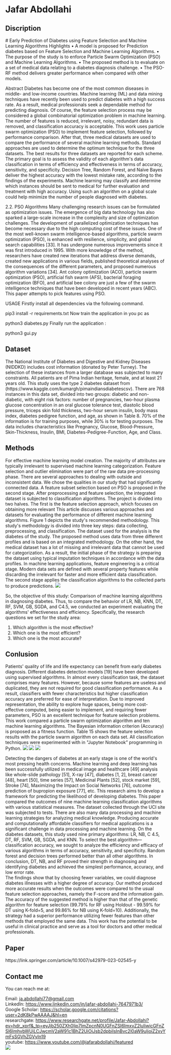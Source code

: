 


# Jafar Abdollahi

<h2> Discription </h2>
# Early Prediction of Diabetes using Feature Selection and Machine Learning Algorithms 
Highlights
•	A model is proposed for Prediction diabetes based on Feature Selection and Machine Learning Algorithms.
•	The purpose of the study is to enforce Particle Swarm Optimization (PSO) and Machine Learning Algorithms.
•	The proposed method is to evaluate on a set of medical data relating to a diabetes diagnosis challenge.
•	The PSO-RF method delivers greater performance when compared with other models.

Abstract
Diabetes has become one of the most common diseases in middle- and low-income countries. Machine learning (ML) and data mining techniques have recently been used to predict diabetes with a high success rate. As a result, medical professionals seek a dependable method for predicting diagnosis. Of course, the feature selection process may be considered a global combinatorial optimization problem in machine learning. The number of features is reduced, irrelevant, noisy, redundant data is removed, and classification accuracy is acceptable. This work uses particle swarm optimization (PSO) to implement feature selection, followed by performance comparison. After that, three medical datasets are used to compare the performance of several machine learning methods. Standard approaches are used to determine the optimum technique for the three datasets. The best results for three datasets are reported for each scheme. The primary goal is to assess the validity of each algorithm's data classification in terms of efficiency and effectiveness in terms of accuracy, sensitivity, and specificity. Decision Tree, Random Forest, and Naïve Bayes deliver the highest accuracy with the lowest mistake rate, according to the findings of the experiments. Machine learning may classify and determine which instances should be sent to medical for further evaluation and treatment with high accuracy. Using such an algorithm on a global scale could help minimize the number of people diagnosed with diabetes.  

2.2.	PSO Algorithms
Many challenging research issues can be formulated as optimization issues. The emergence of big data technology has also sparked a large-scale increase in the complexity and size of optimization challenges. The development of parallelized optimization techniques has become necessary due to the high computing cost of these issues. One of the most well-known swarm intelligence-based algorithms, particle swarm optimization (PSO), is enhanced with resilience, simplicity, and global search capabilities [33]. It has undergone numerous improvements since it was first introduced in 1995. With more knowledge of the method, researchers have created new iterations that address diverse demands, created new applications in various fields, published theoretical analyses of the consequences of the different parameters, and proposed numerous algorithm variations [34]. Ant colony optimization (ACO), particle swarm optimization (PSO), artificial fish swarm (AFS), bacterial foraging optimization (BFO), and artificial bee colony are just a few of the swarm intelligence techniques that have been developed in recent years (ABC). This paper attempts to pick features using PSO. 


USAGE
Firstly install all dependencies via the following command.

pip3 install -r requirements.txt
Now train the application in you pc as

python3 diabetes.py
Finally run the application :

python3 gui.py


<h2> Dataset </h2>
The National Institute of Diabetes and Digestive and Kidney Diseases (NIDDKD) includes cost information (donated by Peter Turney). The selection of these instances from a larger database was subjected to many constraints. All patients are of Pima Indian heritage, female, and at least 21 years old. This study uses the type 2 diabetes dataset from (https://www.kaggle.com/kumargh/pimaindiansdiabetescsv). There are 768 instances in this data set, divided into two groups: diabetic and non-diabetic, with eight risk factors: number of pregnancies, two-hour plasma glucose concentration in an oral glucose tolerance test, diastolic blood pressure, triceps skin fold thickness, two-hour serum insulin, body mass index, diabetes pedigree function, and age, as shown in Table 8. 70% of the information is for training purposes, while 30% is for testing purposes. The data includes characteristics like Pregnancy, Glucose, Blood-Pressure, Skin-Thickness, Insulin, BMI, Diabetes-Pedigree-Function, Age, and Class.



<h2> Methods </h2>
For effective machine learning model creation. The majority of attributes are typically irrelevant to supervised machine learning categorization. Feature selection and outlier elimination were part of the raw data pre-processing phase. There are several approaches to dealing with outside and inconsistent data. We chose the qualities in our study that had significantly connected data. A feature subset selection based on PSO is proposed in the second stage. After preprocessing and feature selection, the integrated dataset is subjected to classification algorithms.
The project is divided into two halves. The first is the feature selection approach, which focuses on obtaining more relevant This article discusses various approaches and datasets for evaluating the performance of different machine learning algorithms. Figure 1 depicts the study's recommended methodology. This study's methodology is divided into three key steps: data collecting, preprocessing, and classification. The dataset used for the analysis is the diabetes of the study. The proposed method uses data from three different profiles and is based on an integrated methodology. On the other hand, the medical dataset has a lot of missing and irrelevant data that cannot be used for categorization. As a result, the initial phase of the strategy is preparing the dataset using typical imputation techniques in accordance with the data profiles. 
 In machine learning applications, feature engineering is a critical stage. Modern data sets are defined with several property features while discarding the irrelevant for faster and more efficient data classification. The second stage applies the classification algorithms to the collected parts to produce predictions.

<img src="https://github.com/Jafar-Abdollahi/Type-2-diabetes-diagnosis-software-using-artificial-intelligence/blob/main/Picture1.png"> 

So, the objective of this study: Comparison of machine learning algorithms in diagnosing diabetes. Thus, to compare the behavior of LR, NB, KNN, DT, RF, SVM, GB, SGDA, and C4.5, we conducted an experiment evaluating the algorithms' effectiveness and efficiency. Specifically, the research questions we set for the study area: 
1.	Which algorithm is the most effective? 
2.	Which one is the most efficient? 
3.	Which one is the most accurate?



<h2> Conlusion </h2>
Patients' quality of life and life expectancy can benefit from early diabetes diagnosis. Different diabetes detection models [19] have been developed using supervised algorithms. In almost every classification task, the dataset comprises many features. However, because some features are useless and duplicated, they are not required for good classification performance. As a result, classifiers with fewer characteristics but higher classification accuracy are preferred for ease of interpretation. Due to improved representation, the ability to explore huge spaces, being more cost-effective computed, being easier to implement, and requiring fewer parameters, PSO is an excellent technique for feature selection problems. This work compared a particle swarm optimization algorithm and ten machine learning algorithms. The Bayesian information criterion (Accuracy) is proposed as a fitness function. Table 15 shows the feature selection results with the particle swarm algorithm on each data set. All classification techniques were experimented with in "Jupyter Notebook” programming in Python.

<img src="https://github.com/Jafar-Abdollahi/Type-2-diabetes-diagnosis-software-using-artificial-intelligence/blob/main/Picture2.png"> 
<img src="https://github.com/Jafar-Abdollahi/Type-2-diabetes-diagnosis-software-using-artificial-intelligence/blob/main/Picture3.png"> 
<img src="https://github.com/Jafar-Abdollahi/Type-2-diabetes-diagnosis-software-using-artificial-intelligence/blob/main/Picture4.png"> 
<img src=" "> 

Detecting the dangers of diabetes at an early stage is one of the world's most pressing health concerns. Machine learning and deep learning has been successfully utilized in medical image and healthcare [49] analysis like whole-slide pathology [51], X-ray [47], diabetes [1, 2], breast cancer [48], heart [50], time series [57], Medicinal Plants [52], stock market [59], Stroke [74], Maximizing the Impact on Social Networks [76], outcome prediction of bupropion exposure [77], etc. This research aims to develop a framework for predicting the likelihood of developing diabetes. This paper compared the outcomes of nine machine learning classification algorithms with various statistical measures. The dataset collected through the UCI site was subjected to tests. 
There are also many data processing and machine learning strategies for analyzing medical knowledge. Producing accurate and computationally affordable classifiers for medical applications is a significant challenge in data processing and machine learning. On the diabetes datasets, this study used nine primary algorithms: LR, NB, C 4.5, DT, RF, SVM, GB, SGDA, and KNN. To select the best algorithm—classification accuracy, we sought to analyze the efficiency and efficacy of various algorithms in terms of accuracy, sensitivity, and specificity. Random forest and decision trees performed better than all other algorithms. In conclusion, DT, NB, and RF proved their strength in diagnosing and identifying diabetes and achieved the simplest performance, accuracy, and low error rate.  
The findings show that by choosing fewer variables, we could diagnose diabetes illnesses with a higher degree of accuracy. Our method produced more accurate results when the outcomes were compared to the usual feature selection approaches, namely the F-score and the information gain. The accuracy of the suggested method is higher than that of the genetic algorithm for feature selection (99.79% for RF using Holdout - 99.59% for DT using K-fold=5, and 99.86% for NB using K-fold=10). Additionally, the strategy had a superior performance utilizing fewer features than other methods that employed the same data. This work has the potential to be useful in clinical practice and serve as a tool for doctors and other medical professionals. 


<h2> Paper </h2>
https://link.springer.com/article/10.1007/s42979-023-02545-y

<h2> Contact me </h2>
You can reach me at:

Email: ja.abdollahi77@gmail.com
<br>
LinkedIn: https://www.linkedin.com/in/jafar-abdollahi-7647971b3/
<br>
Google Scholar: https://scholar.google.com/citations?user=2dK8kPwAAAAJ&hl=en
<br>
researchgate: https://www.researchgate.net/profile/Jafar-Abdollahi?ev=hdr_xprf&_tp=eyJjb250ZXh0Ijp7ImZpcnN0UGFnZSI6ImxvZ2luIiwicGFnZSI6ImhvbWUiLCJwcmV2aW91c1BhZ2UiOiJsb2dpbiIsInBvc2l0aW9uIjoiZ2xvYmFsSGVhZGVyIn19
<br>
youtube: https://www.youtube.com/@jafarabdollahi/featured
<br>
<img src="https://github.com/Jafar-Abdollahi/cuffless-bp-master-in-python-jupyter-/blob/main/2024-07-07_19-45-22.png"> 
